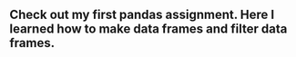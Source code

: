 ## Check out my first pandas assignment. Here I learned how to make data frames and filter data frames. 
